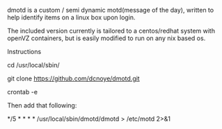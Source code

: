 
dmotd is a custom / semi dynamic motd(message of the day),
written to help identify items on a linux box upon login.

The included version currently is tailored to a centos/redhat system with openVZ containers, but is easily modified to run on any nix based os.


Instructions

cd /usr/local/sbin/

git clone https://github.com/dcnoye/dmotd.git

crontab -e

Then add that following:

*/5 * * * * /usr/local/sbin/dmotd/dmotd > /etc/motd 2>&1
